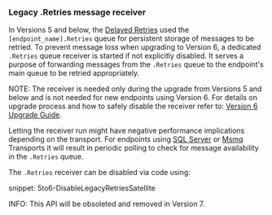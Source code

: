### Legacy .Retries message receiver

In Versions 5 and below, the [Delayed Retries](/nservicebus/recoverability/#delayed-retries) used the `[endpoint_name].Retries` queue for persistent storage of messages to be retried. To prevent message loss when upgrading to Version 6, a dedicated `.Retries` queue receiver is started if not explicitly disabled. It serves a purpose of forwarding messages from the `.Retries` queue to the endpoint's main queue to be retried appropriately.

NOTE: The receiver is needed only during the upgrade from Versions 5 and below and is not needed for new endpoints using Version 6. For details on upgrade process and how to safely disable the receiver refer to: [Version 6 Upgrade Guide](/nservicebus/upgrades/5to6/recoverability.md#legacy-retries-queue).

Letting the receiver run might have negative performance implications depending on the transport. For endpoints using [SQL Server](/nservicebus/sqlserver/) or [Msmq](/nservicebus/msmq/) Transports it will result in periodic polling to check for message availability in the `.Retries` queue.

The `.Retries` receiver can be disabled via code using:

snippet: 5to6-DisableLegacyRetriesSatellite

INFO: This API will be obsoleted and removed in Version 7.
